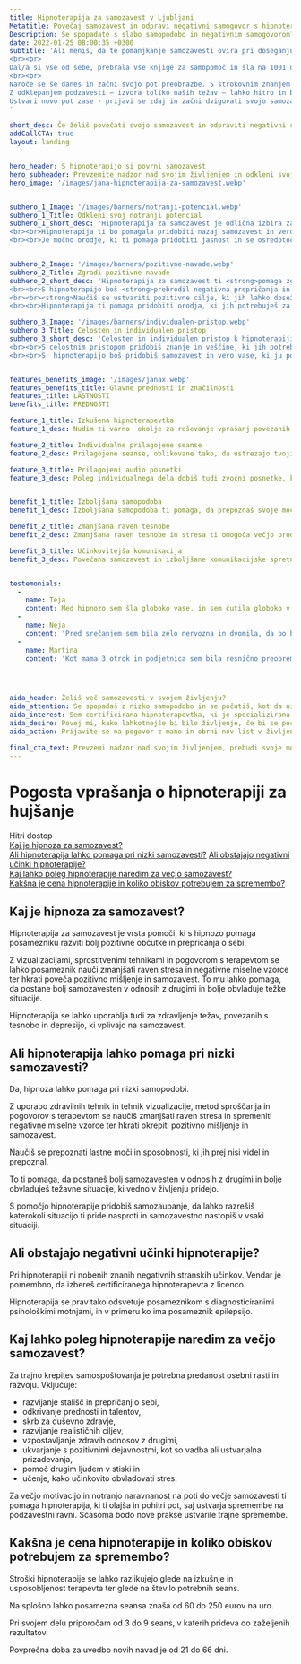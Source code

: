 ```yaml
---
title: Hipnoterapija za samozavest v Ljubljani
Metatitle: Povečaj samozavest in odpravi negativni samogovor s hipnoterapijo.
Description: Se spopadate s slabo samopodobo in negativnim samogovorom? Te daje pomanjkanje motivacije ali osredotočenosti? Jana Bergant ti lahko premagati te težave s hipnoterapijo
date: 2022-01-25 08:00:35 +0300
subtitle: 'Ali meniš, da te pomanjkanje samozavesti ovira pri doseganju želenega uspeha?
<br><br>
Dal/a si vse od sebe, prebrala vse knjige za samopomoč in šla na 1001 delavnico, da bi si pomagala. Toda kljub trudi nobena od teh metod ni bila uspešna pri tem da bi se počutil/a bolj samozavestn/a.
<br><br>
Naroče se še danes in začni svojo pot preobrazbe. S strokovnim znanjem o hipnoterapiji te popeljem na notranje raziskovanje, da skupaj ugotoviva, kaj te ovira pri doseganju ciljev. 
Z odklepanjem podzavesti – izvora toliko naših težav – lahko hitro in brez truda razvijemo trajne spremembe.
Ustvari novo pot zase - prijavi se zdaj in začni dvigovati svojo samozavest in samospoštovanje!
'

short_desc: Če želiš povečati svojo samozavest in odpraviti negativni samogovor, je hipnoterapija pri Jani Bergant idealna rešitev za tebe.
addCallCTA: true
layout: landing


hero_header: S hipnoterapijo si povrni samozavest
hero_subheader: Prevzemite nadzor nad svojim življenjem in odkleni svoj notranji potencial s hipnoterapijo za samozavest
hero_image: '/images/jana-hipnoterapija-za-samozavest.webp' 


subhero_1_Image: '/images/banners/notranji-potencial.webp' 
subhero_1_Title: Odkleni svoj notranji potencial
subhero_1_short_desc: 'Hipnoterapija za samozavest je odlična izbira za tiste, ki želijo ponovno prevzeti nadzor nad svojim življenjem in odkleniti svoj notranji potencial.  
<br><br>Hipnoterapija ti bo pomagala pridobiti nazaj samozavest in vero vase, saj <strong>odpravi globje vzroke, miselne napake ter te nauči učinkovitejših čustvenih odzivov</strong>. 
<br><br>Je močno orodje, ki ti pomaga pridobiti jasnost in se osredotočiti na stvari, ki so najpomembnejše.'


subhero_2_Image: '/images/banners/pozitivne-navade.webp' 
subhero_2_Title: Zgradi pozitivne navade
subhero_2_short_desc: 'Hipnoterapija za samozavest ti <strong>pomaga zgraditi pozitivne navade</strong> in vedenje, ki ti pomagajo pri dolgoročnih spremembah v vašem življenju. 
<br><br>S hipnoterapijo boš <strong>prebrodil negativna prepričanja in negativen samogovor</strong>. 
<br><br><strong>Naučiš se ustvariti pozitivne cilje, ki jih lahko dosežeš.</strong>
<br><br>Hipnoterapija ti pomaga pridobiti orodja, ki jih potrebuješ za doseganje svojih ciljev in doseganje želene ravni samozavesti.'

subhero_3_Image: '/images/banners/individualen-pristop.webp' 
subhero_3_Title: Celosten in individualen pristop
subhero_3_short_desc: 'Celosten in individualen pristop k hipnoterapiji za samozavest se osredotoča na tvoj um, telo in duha. <br><br><strong>Vsaka seansa je prilagojena posamezniku glede na njegove izzive in želje</strong>. 
<br><br>S celostnim pristopom pridobiš znanje in veščine, ki jih potrebujete za dolgotrajne spremembe v svojem življenju. 
<br><br>S  hipnoterapijo boš pridobiš samozavest in vero vase, ki ju potrebuješ za življenje, kakršnega si želiš. Ko sam sebega vidiš in dojemaš drugače, in znaš prepoznati svoje moči, <strong>postanejo spremembe dolgotrajne</strong>.'


features_benefits_image: '/images/janax.webp'
features_benefits_title: Glavne prednosti in značilnosti
features_title: LASTNOSTI
benefits_title: PREDNOSTI

feature_1_title: Izkušena hipnoterapevtka
feature_1_desc: Nudim ti varno  okolje za reševanje vprašanj povezanih s samozavestjo in negativnim samogovorom.

feature_2_title: Individualne prilagojene seanse
feature_2_desc: Prilagojene seanse, oblikovane tako, da ustrezajo tvojim osebnim, specifičnim težavam in potrebam. 

feature_3_title: Prilagojeni audio posnetki 
feature_3_desc: Poleg individualnega dela dobiš tudi zvočni posnetke, ki so prilagojeni in posneti po tvojih osebnih željah in jih lahko poslušaš kadar koli in kjer koli.


benefit_1_title: Izboljšana samopodoba
benefit_1_desc: Izboljšana samopodoba ti pomaga, da prepoznaš svoje moči in sposobnosti. Hkrati pa vodi k večji motivaciji in ambicioznosti pri doseganju poklicnih in osebnih ciljev.

benefit_2_title: Zmanjšana raven tesnobe
benefit_2_desc: Zmanjšana raven tesnobe in stresa ti omogoča večjo produktivnost in boljšo osredotočenost na naloge in manjšo izgubo energije, ki ti uhaja s vrtenjem v strahovih.

benefit_3_title: Učinkovitejša komunikacija
benefit_3_desc: Povečana samozavest in izboljšane komunikacijske spretnosti, ki omogočajo boljše odnose z drugimi ljudmi in samim sabo.


testemonials: 
  -  
    name: Teja
    content: Med hipnozo sem šla globoko vase, in sem čutila globoko v sebi… čutila sem, kako si me vodila, da sem si živo predstavljala, da sem videla to novo podobo… kako je dobivala barve… obliko…kako je nastala ta moja chearleaderka…in se vgradila vame…. Da jo imam zdaj v sebi… da mi je v pomoč…da bo vedno z menoj. In od takrat naprej, avtomatsko pride ta podoba. Šla sem v stik sama s sabo, našla kar me muči in skozi vprašanja, ki si mi jih postavljala, se je zgradila chearleaderka, ki je prevzela mojo tremo
  -  
    name: Neja
    content: 'Pred srečanjem sem bila zelo nervozna in dvomila, da bo hipnoza delovala zame. Jana je poskrbela, da sem se počutila zelo udobno in varno. Sprva sem bila zelo skeptična, vendar sem se že po eni sami seansi počutim veliko bolj samozavestno. Redno poslušam hipnotični posnetek in čutim kako samozavest vsak dan bolj in bolj raste v meni!'
  -  
    name: Martina
    content: 'Kot mama 3 otrok in podjetnica sem bila resnično preobremenjena. Tako sem bila vpeta v dnevne obveznosti, da sploh čutila nisem, da sem tik pred zlomom. Na seansi sem se tako zelo sprostila, da se je od tam naprej samo še zložilo kot domine. Končno lahko rečem ne strankam, poskrbim zase in to popolnoma brez slabe vesti. Resnično, resnično hvala za to!'




aida_header: Želiš več samozavesti v svojem življenju?
aida_attention: Se spopadaš z nizko samopodobo in se počutiš, kot da nikoli ne narediš nič dovolj dobro?
aida_interest: Sem certificirana hipnoterapevtka, ki je specializirana za pomoč pri izboljšanju samopodobe, samozavesti in samospoštovanja. Uporabljam moč hipnoze, da svojim strankam pomagam razjasniti svoje cilje, prebiti omejujoča prepričanja in ustvariti pozitivne spremembe v svojem življenju. Skupaj razoroživa vsa negativne miselne vzorce, ki te omejujejo.
aida_desire: Povej mi, kako lahkotnejše bi bilo življenje, če bi se počutil/a varno v svoji koži in bi zaupal/a, da imaš vse, kar potrebuješ za uspeh. Z mojo pomočjo in pomočjo hipnoterapije te želje končno postanejo resničnost!
aida_action: Prijavite se na pogovor z mano in obrni nov list v življenju še danes.

final_cta_text: Prevzemi nadzor nad svojim življenjem, prebudi svoje moči in izboljšaj samobodobo s hipnoterapijo - bodite samozavestna že zdaj!
---
```




# Pogosta vprašanja o hipnoterapiji za hujšanje

Hitri dostop  
[Kaj je hipnoza za samozavest?](#kajjehipnoterapija)  
[Ali hipnoterapija lahko pomaga pri nizki samozavesti?](#alipomagaprisamozavesti)
[Ali obstajajo negativni učinki hipnoterapije?](#negativniucinki)  
[Kaj lahko poleg hipnoterapije naredim za večjo samozavest?](#kajnaredim)  
[Kakšna je cena hipnoterapije in koliko obiskov potrebujem za spremembo?](#cenainobiski)  


 

<a name="kajjehipnoterapija"></a>
## Kaj je hipnoza za samozavest?
Hipnoterapija za samozavest je vrsta pomoči, ki s hipnozo pomaga posamezniku razviti bolj pozitivne občutke in prepričanja o sebi. 

Z vizualizacijami, sprostitvenimi tehnikami in pogovorom s terapevtom se lahko posameznik nauči zmanjšati raven stresa in negativne miselne vzorce ter hkrati poveča pozitivno mišljenje in samozavest. To mu lahko pomaga, da postane bolj samozavesten v odnosih z drugimi in bolje obvladuje težke situacije. 

Hipnoterapija se lahko uporablja tudi za zdravljenje težav, povezanih s tesnobo in depresijo, ki vplivajo na samozavest.



<a name="alipomagaprisamozavesti"></a>
## Ali hipnoterapija lahko pomaga pri nizki samozavesti?
Da, hipnoza lahko pomaga pri nizki samopodobi. 

Z uporabo zdravilnih tehnik in tehnik vizualizacije, metod sproščanja in pogovorov s terapevtom se naučiš zmanjšati raven stresa in spremeniti negativne miselne vzorce ter hkrati okrepiti pozitivno mišljenje in samozavest. 

Naučiš se prepoznati lastne moči in sposobnosti, ki jih prej nisi videl in prepoznal.

To ti pomaga, da postaneš bolj samozavesten v odnosih z drugimi in bolje obvladuješ težavne situacije, ki vedno v življenju pridejo. 

S pomočjo hipnoterapije pridobiš samozaupanje, da lahko razrešiš katerokoli situacijo ti pride nasproti in samozavestno nastopiš v vsaki situaciji.






<a name="negativniucinki"></a>
## Ali obstajajo negativni učinki hipnoterapije?
Pri hipnoterapiji ni nobenih znanih negativnih stranskih učinkov. Vendar je pomembno, da izbereš certificiranega hipnoterapevta z licenco. 

Hipnoterapija se prav tako odsvetuje posameznikom s diagnosticiranimi psihološkimi motnjami, in v primeru ko ima posameznik epilepsijo. 


<a name="kajnaredim"></a>
## Kaj lahko poleg hipnoterapije naredim za večjo samozavest?
Za trajno krepitev samospoštovanja je potrebna predanost osebni rasti in razvoju. Vključuje:
- razvijanje stališč in prepričanj o sebi, 
- odkrivanje prednosti in talentov, 
- skrb za duševno zdravje, 
- razvijanje realističnih ciljev, 
- vzpostavljanje zdravih odnosov z drugimi, 
- ukvarjanje s pozitivnimi dejavnostmi, kot so vadba ali ustvarjalna prizadevanja, 
- pomoč drugim ljudem v stiski in 
- učenje, kako učinkovito obvladovati stres. 

Za večjo motivacijo in notranjo naravnanost na poti do večje samozavesti ti pomaga hipnoterapija, ki ti olajša in pohitri pot, saj ustvarja spremembe na podzavestni ravni. Sčasoma bodo nove prakse ustvarile trajne spremembe.



<a name="cenainobiski"></a>
## Kakšna je cena hipnoterapije in koliko obiskov potrebujem za spremembo?
Stroški hipnoterapije se lahko razlikujejo glede na izkušnje in usposobljenost terapevta ter glede na število potrebnih seans. 

Na splošno lahko posamezna seansa znaša od 60 do 250 eurov na uro. 

Pri svojem delu priporočam od 3 do 9 seans, v katerih prideva do zaželjenih rezultatov. 

Povprečna doba za uvedbo novih navad je od 21 do 66 dni.




